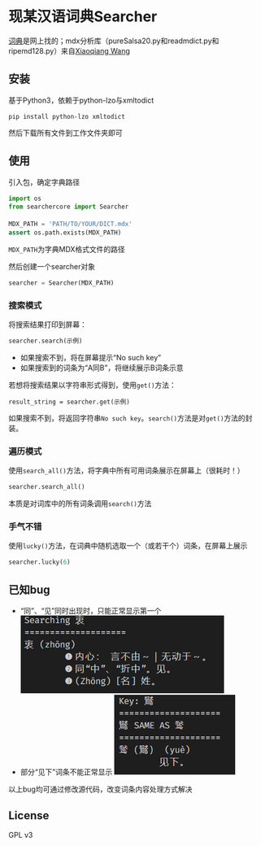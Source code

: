 # 现某汉语词典Searcher

[词典](https://github.com/bamboo512/ModernChineseDict)是网上找的；mdx分析库（pureSalsa20.py和readmdict.py和ripemd128.py）来自[Xiaoqiang Wang](https://bitbucket.org/xwang/mdict-analysis/src/master/)

## 安装

基于Python3，依赖于python-lzo与xmltodict

```shell
pip install python-lzo xmltodict
```
然后下载所有文件到工作文件夹即可

## 使用

引入包，确定字典路径
```python
import os
from searchercore import Searcher

MDX_PATH = 'PATH/TO/YOUR/DICT.mdx'
assert os.path.exists(MDX_PATH)
```
`MDX_PATH`为字典MDX格式文件的路径

然后创建一个searcher对象
```python
searcher = Searcher(MDX_PATH)
```

### 搜索模式

将搜索结果打印到屏幕：
```python
searcher.search(示例)
```
- 如果搜索不到，将在屏幕提示“No such key”
- 如果搜索到的词条为“A同B”，将继续展示B词条示意

若想将搜索结果以字符串形式得到，使用`get()`方法：
```pythoon
result_string = searcher.get(示例)
```
如果搜索不到，将返回字符串`No such key`。`search()`方法是对`get()`方法的封装。

### 遍历模式

使用`search_all()`方法，将字典中所有可用词条展示在屏幕上（很耗时！）
```python
searcher.search_all()
```
本质是对词库中的所有词条调用`search()`方法

### 手气不错

使用`lucky()`方法，在词典中随机选取一个（或若干个）词条，在屏幕上展示
```python
searcher.lucky(6)
```

## 已知bug
- “同”、“见”同时出现时，只能正常显示第一个
    ![](image.png)
- 部分“见下”词条不能正常显示
    ![](image-1.png)

以上bug均可通过修改源代码，改变词条内容处理方式解决

## License

GPL v3